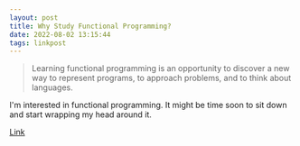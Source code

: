 ```yaml
---
layout: post
title: Why Study Functional Programming?
date: 2022-08-02 13:15:44
tags: linkpost
---
```


> Learning functional programming is an opportunity to discover a new way to represent programs, to approach problems, and to think about languages.

I'm interested in functional programming. It might be time soon to sit down and start wrapping my head around it.

[Link](https://acm.wustl.edu/functional/whyfp.php)

